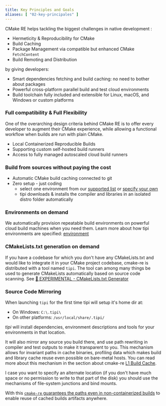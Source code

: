 ```yaml
---
title: Key Principles and Goals
aliases: [ "02-key-principales" ]
---
```


CMake RE helps tackling the biggest challenges in native development :

- Hermeticity & Reproducibility for CMake
- Build Caching  
- Package Management via compatible but enhanced CMake `FetchContent`
- Build Remoting and Distribution

by giving developers:

- Smart dependencies fetching and build caching: no need to bother about packages
- Powerful cross-platform parallel build and test cloud environments
- Build toolchain fully included and extensible for Linux, macOS, and Windows or custom platforms

### Full compatibility & Full Flexibility
One of the overarching design criteria behind CMake RE is to offer every developer to augment their CMake experience, while allowing a functional workflow when builds are run with plain CMake.

- Local Containerized Reproducible Builds
- Supporting custom self-hosted build runners
- Access to fully managed autoscaled cloud build runners 

### Build from sources without paying the cost

- Automatic CMake build caching connected to git
- Zero setup - just coding
    - select one environment from our [supported list](https://github.com/tipi-build/environments) or [specify your own](https://tipi.build/documentation/01-environments#customizing-environments)
    - tipi downloads & installs the compiler and libraries in an isolated distro folder automatically


### Environments on demand

We automatically provision repeatable build environments on powerful cloud build machines when you need them.
Learn more about how tipi environments are specified: [environment](/documentation/04-environments)


### CMakeLists.txt generation on demand 
If you have a codebase for which you don't have any CMakeLists.txt and would like to integrate it in your CMake project codebase, cmake-re is distributed with a tool named `tipi`.
The tool can among many things be used to generate CMakeLists automatically based on source code scanning.
See [🔮 EXPERIMENTAL - CMakeLists.txt Generator](./1700-build-by-conventions.md)


### Source Code Mirroring

When launching `tipi` for the first time tipi will setup it's home dir at:

  - On Windows: `C:\.tipi\`
  - On other platforms: `/usr/local/share/.tipi/`

_tipi_ will  install dependencies, environment descriptions and tools for your environments in that location.

It will also mirror any source you build there, and use path rewriting in compiler and test outputs to make it transparent to you. This mechanism allows for invariant paths in cache binaries, profiling data which makes build and library cache reuse even possible on bare-metal hosts. You can read more about this mechanism in the section about cmake-re [L1 Build Cache](./0360-build-cache.md).

I case you want to specify an alternate location (if you don't have much space or no permission to write to that part of the disk)
you should use the mechanisms of file-system junctions and bind mounts.

With this [`cmake-re` guarantees the paths even in non-containerized builds](/documentation/10-tipi-cache) to enable reuse of cached builds artifacts anywhere.
